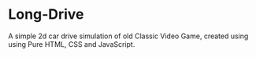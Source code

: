 # Long-Drive
A simple 2d car drive simulation of old Classic Video Game, created using using Pure HTML, CSS and JavaScript.
